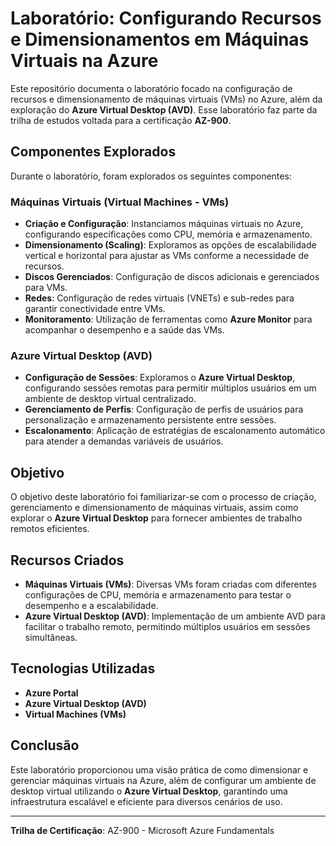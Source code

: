# Laboratório: Configurando Recursos e Dimensionamentos em Máquinas Virtuais na Azure

Este repositório documenta o laboratório focado na configuração de recursos e dimensionamento de máquinas virtuais (VMs) no Azure, além da exploração do **Azure Virtual Desktop (AVD)**. Esse laboratório faz parte da trilha de estudos voltada para a certificação **AZ-900**.

## Componentes Explorados

Durante o laboratório, foram explorados os seguintes componentes:

### Máquinas Virtuais (Virtual Machines - VMs)

- **Criação e Configuração**: Instanciamos máquinas virtuais no Azure, configurando especificações como CPU, memória e armazenamento.
- **Dimensionamento (Scaling)**: Exploramos as opções de escalabilidade vertical e horizontal para ajustar as VMs conforme a necessidade de recursos.
- **Discos Gerenciados**: Configuração de discos adicionais e gerenciados para VMs.
- **Redes**: Configuração de redes virtuais (VNETs) e sub-redes para garantir conectividade entre VMs.
- **Monitoramento**: Utilização de ferramentas como **Azure Monitor** para acompanhar o desempenho e a saúde das VMs.

### Azure Virtual Desktop (AVD)

- **Configuração de Sessões**: Exploramos o **Azure Virtual Desktop**, configurando sessões remotas para permitir múltiplos usuários em um ambiente de desktop virtual centralizado.
- **Gerenciamento de Perfis**: Configuração de perfis de usuários para personalização e armazenamento persistente entre sessões.
- **Escalonamento**: Aplicação de estratégias de escalonamento automático para atender a demandas variáveis de usuários.

## Objetivo

O objetivo deste laboratório foi familiarizar-se com o processo de criação, gerenciamento e dimensionamento de máquinas virtuais, assim como explorar o **Azure Virtual Desktop** para fornecer ambientes de trabalho remotos eficientes.

## Recursos Criados

- **Máquinas Virtuais (VMs)**: Diversas VMs foram criadas com diferentes configurações de CPU, memória e armazenamento para testar o desempenho e a escalabilidade.
- **Azure Virtual Desktop (AVD)**: Implementação de um ambiente AVD para facilitar o trabalho remoto, permitindo múltiplos usuários em sessões simultâneas.

## Tecnologias Utilizadas

- **Azure Portal**
- **Azure Virtual Desktop (AVD)**
- **Virtual Machines (VMs)**

## Conclusão

Este laboratório proporcionou uma visão prática de como dimensionar e gerenciar máquinas virtuais na Azure, além de configurar um ambiente de desktop virtual utilizando o **Azure Virtual Desktop**, garantindo uma infraestrutura escalável e eficiente para diversos cenários de uso.

---

**Trilha de Certificação**: AZ-900 - Microsoft Azure Fundamentals
